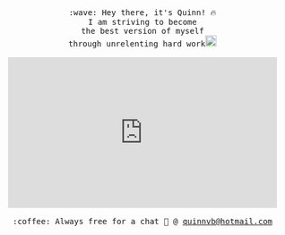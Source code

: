 <p align="center" >
  <samp>
    :wave: Hey there, it's Quinn! 🔥
    <br>I am striving to become
      <br>the best version of myself 
    <br>through unrelenting hard work<img src="https://media.giphy.com/media/hWM5xcVje9cQscDLbP/source.gif" width="20px"><br><br>
    <iframe src="https://giphy.com/embed/GRSnxyhJnPsaQy9YLn" width="480" height="270" frameBorder="0" class="giphy-embed" allowFullScreen></iframe>
    <br><br>:coffee: Always free for a chat 💌 @ <a href="mailto:hello@gayurug.com?subject=Let's Build Together">quinnvb@hotmail.com</a>
  </samp>
</p>

<!--
**BoukaJr/BoukaJr** is a ✨ _special_ ✨ repository because its `README.md` (this file) appears on your GitHub profile.

Here are some ideas to get you started:

- 🔭 I’m currently working on ...
- 🌱 I’m currently learning ...
- 👯 I’m looking to collaborate on ...
- 🤔 I’m looking for help with ...
- 💬 Ask me about ...
- 📫 How to reach me: ...
- 😄 Pronouns: ...
- ⚡ Fun fact: ...
-->

